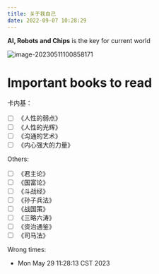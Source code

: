 ```yaml
---
title: 关于我自己
date: 2022-09-07 10:28:29
---
```


**AI, Robots and Chips** is the key for current world

![image-20230511100858171](https://s2.loli.net/2023/05/11/Fc5mIjsaCeG1vpH.png)

# Important books to read

卡内基：

- [ ] 《人性的弱点》
- [ ] 《人性的光辉》
- [ ] 《沟通的艺术》
- [ ] 《内心强大的力量》

Others: 
- [ ] 《君主论》 
- [ ] 《国富论》 
- [ ] 《斗战经》 
- [ ] 《孙子兵法》 
- [ ] 《战国策》 
- [ ] 《三略六涛》 
- [ ] 《资治通鉴》 
- [ ] 《司马法》 

Wrong times:
- Mon May 29 11:28:13 CST 2023
